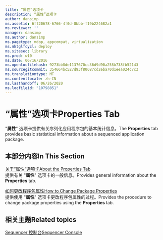 ```yaml
---
title: “属性”选项卡
description: “属性”选项卡
author: dansimp
ms.assetid: 6ff20678-6766-4f0d-8bbb-f19b224682a1
ms.reviewer: ''
manager: dansimp
ms.author: dansimp
ms.pagetype: mdop, appcompat, virtualization
ms.mktglfcycl: deploy
ms.sitesec: library
ms.prod: w10
ms.date: 06/16/2016
ms.openlocfilehash: 9273bb8de1137670cc36d9d90a258b738fb52143
ms.sourcegitcommit: 354664bc527d93f80687cd2eba70d1eea024c7c3
ms.translationtype: MT
ms.contentlocale: zh-CN
ms.lasthandoff: 06/26/2020
ms.locfileid: "10798851"
---
```

# <span data-ttu-id="f1969-103">“属性”选项卡</span><span class="sxs-lookup"><span data-stu-id="f1969-103">Properties Tab</span></span>


<span data-ttu-id="f1969-104">"**属性**" 选项卡提供有关序列化应用程序包的基本统计信息。</span><span class="sxs-lookup"><span data-stu-id="f1969-104">The **Properties** tab provides basic statistical information about a sequenced application package.</span></span>

## <span data-ttu-id="f1969-105">本部分内容</span><span class="sxs-lookup"><span data-stu-id="f1969-105">In This Section</span></span>


<a href="" id="about-the-properties-tab"></a>[<span data-ttu-id="f1969-106">关于“属性”选项卡</span><span class="sxs-lookup"><span data-stu-id="f1969-106">About the Properties Tab</span></span>](about-the-properties-tab.md)  
<span data-ttu-id="f1969-107">提供有关 "**属性**" 选项卡的一般信息。</span><span class="sxs-lookup"><span data-stu-id="f1969-107">Provides general information about the **Properties** tab.</span></span>

<a href="" id="how-to-change-package-properties"></a>[<span data-ttu-id="f1969-108">如何更改程序包属性</span><span class="sxs-lookup"><span data-stu-id="f1969-108">How to Change Package Properties</span></span>](how-to-change-package-properties.md)  
<span data-ttu-id="f1969-109">提供使用 "**属性**" 选项卡更改程序包属性的过程。</span><span class="sxs-lookup"><span data-stu-id="f1969-109">Provides the procedure to change package properties using the **Properties** tab.</span></span>

## <span data-ttu-id="f1969-110">相关主题</span><span class="sxs-lookup"><span data-stu-id="f1969-110">Related topics</span></span>


[<span data-ttu-id="f1969-111">Sequencer 控制台</span><span class="sxs-lookup"><span data-stu-id="f1969-111">Sequencer Console</span></span>](sequencer-console.md)

 

 





